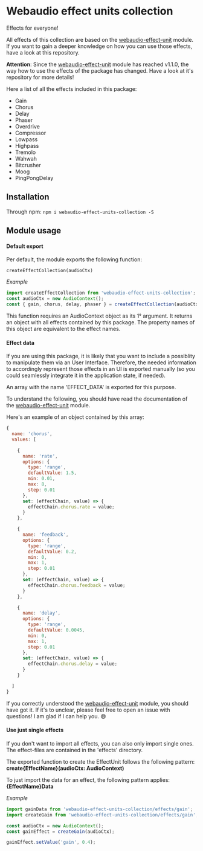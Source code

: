 # Webaudio effect units collection

Effects for everyone!

All effects of this collection are based on the [webaudio-effect-unit](https://github.com/scriptify/webaudio-effect-unit) module.
If you want to gain a deeper knowledge on how you can use those effects, have a look at this repository.

__Attention__: Since the [webaudio-effect-unit](https://github.com/scriptify/webaudio-effect-unit) module has reached v1.1.0, the way how to use the effects of the package has changed. Have a look at it's repository for more details!

Here a list of all the effects included in this package:

* Gain
* Chorus
* Delay
* Phaser
* Overdrive
* Compressor
* Lowpass
* Highpass
* Tremolo
* Wahwah
* Bitcrusher
* Moog
* PingPongDelay

## Installation
Through npm:
`npm i webaudio-effect-units-collection -S`

## Module usage
#### Default export
Per default, the module exports the following function:
```
createEffectCollection(audioCtx)
```
_Example_
```javascript
import createEffectCollection from 'webaudio-effect-units-collection';
const audioCtx = new AudioContext();
const { gain, chorus, delay, phaser } = createEffectCollection(audioCtx)
```

This function requires an AudioContext object as its 1° argument.
It returns an object with all effects contained by this package. The property names of this object are equivalent to the effect names.

#### Effect data
If you are using this package, it is likely that you want to include a possiblity to manipulate them via an User Interface.
Therefore, the needed information to accordingly represent those effects in an UI is exported manually (so you could seamlessly integrate it in the application state, if needed).

An array with the name 'EFFECT_DATA' is exported for this purpose.

To understand the following, you should have read the documentation of the [webaudio-effect-unit](https://github.com/scriptify/webaudio-effect-unit) module.

Here's an example of an object contained by this array:

```javascript
{
  name: 'chorus',
  values: [

    {
      name: 'rate',
      options: {
        type: 'range',
        defaultValue: 1.5,
        min: 0.01,
        max: 8,
        step: 0.01
      },
      set: (effectChain, value) => {
        effectChain.chorus.rate = value;
      }
    },

    {
      name: 'feedback',
      options: {
        type: 'range',
        defaultValue: 0.2,
        min: 0,
        max: 1,
        step: 0.01
      },
      set: (effectChain, value) => {
        effectChain.chorus.feedback = value;
      }
    },

    {
      name: 'delay',
      options: {
        type: 'range',
        defaultValue: 0.0045,
        min: 0,
        max: 1,
        step: 0.01
      },
      set: (effectChain, value) => {
        effectChain.chorus.delay = value;
      }
    }

  ]
}
```

If you correctly understood the [webaudio-effect-unit](https://github.com/scriptify/webaudio-effect-unit) module, you should have got it. If it's to unclear, please feel free to open an issue with questions! I am glad if I can help you. :smile:

#### Use just single effects
If you don't want to import all effects, you can also only import single ones. The effect-files are contained in the 'effects' directory.

The exported function to create the EffectUnit follows the following pattern:
__create{EffectName}(audioCtx: AudioContext)__

To just import the data for an effect, the following pattern applies:
__{EffectName}Data__

_Example_
```javascript
import gainData from 'webaudio-effect-units-collection/effects/gain';
import createGain from 'webaudio-effect-units-collection/effects/gain';

const audioCtx = new AudioContext();
const gainEffect = createGain(audioCtx);

gainEffect.setValue('gain', 0.4);

```

